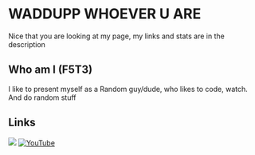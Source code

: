 # WADDUPP WHOEVER U ARE
Nice that you are looking at my page, my links and stats are in the description
## Who am I (F5T3)
I like to present myself as a Random guy/dude, who likes to code, watch. And do random stuff

## Links
![](https://user-images.githubusercontent.com/74038190/235294015-47144047-25ab-417c-af1b-6746820a20ff.gif)
[![YouTube](https://user-images.githubusercontent.com/74038190/235294007-de441046-823e-4eff-89bf-d4df52858b65.gif)](https://youtube.com/@MasklessFate)
